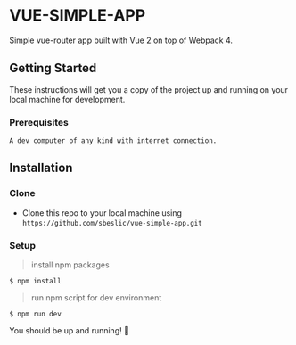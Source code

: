 # VUE-SIMPLE-APP

Simple vue-router app built with Vue 2 on top of Webpack 4.

## Getting Started

These instructions will get you a copy of the project up and running on your local machine for development.

### Prerequisites

```
A dev computer of any kind with internet connection.
```

## Installation

### Clone

- Clone this repo to your local machine using `https://github.com/sbeslic/vue-simple-app.git`

### Setup

> install npm packages

```shell
$ npm install
```

> run npm script for dev environment

```shell
$ npm run dev
```

You should be up and running! :rocket: